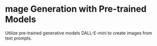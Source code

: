 # mage Generation with Pre-trained Models
Utilize pre-trained generative models DALL-E-mini to create images from text prompts.
